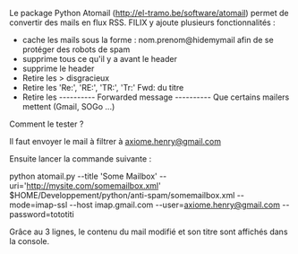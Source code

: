 Le package Python Atomail (http://el-tramo.be/software/atomail) permet de convertir des mails en flux RSS. FILIX y ajoute plusieurs
fonctionnalités :


- cache les mails sous la forme : nom.prenom@hidemymail afin de se
protéger des robots de spam
- supprime tous ce qu'il y a avant le header
- supprime le header
- Retire les > disgracieux
- Retire les 'Re:', 'RE:', 'TR:', 'Tr:' Fwd: du titre
- Retire les ---------- Forwarded message ---------- Que certains
mailers mettent (Gmail, SOGo ...)

Comment le tester ?

Il faut envoyer le mail à filtrer à axiome.henry@gmail.com

Ensuite lancer la commande suivante :

python atomail.py --title 'Some Mailbox'
--uri='http://mysite.com/somemailbox.xml'
$HOME/Developpement/python/anti-spam/somemailbox.xml --mode=imap-ssl
--host imap.gmail.com --user=axiome.henry@gmail.com --password=tototiti

Grâce au 3 lignes, le contenu du mail modifié et son titre sont
affichés dans la console.